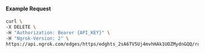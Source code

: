 <!-- Code generated for API Clients. DO NOT EDIT. -->

#### Example Request

```bash
curl \
-X DELETE \
-H "Authorization: Bearer {API_KEY}" \
-H "Ngrok-Version: 2" \
https://api.ngrok.com/edges/https/edghts_2sA6TV5Uj4mvhHAk1UOZMydnGQQ/routes/edghtsrt_2sA6TXpqbT7PdpagQX6WjPJ5W99
```
